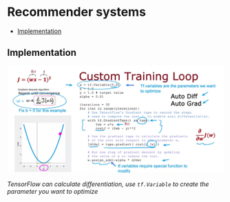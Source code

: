 # Recommender systems

- [Implementation](#implementation)


## Implementation

![TensorFlow auto diff](images/ml_tensorflow-auto-diff.png)

*TensorFlow can calculate differentiation, use `tf.Variable` to create the parameter you want to optimize*
